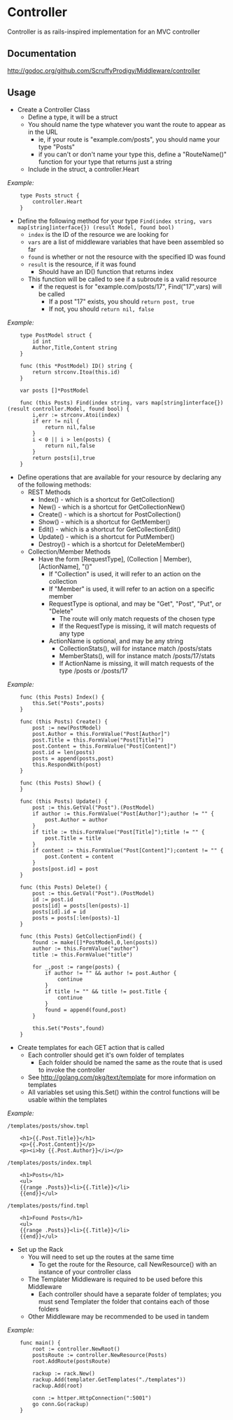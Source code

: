 Controller
==========

Controller is as rails-inspired implementation for an MVC controller

Documentation
-------------

http://godoc.org/github.com/ScruffyProdigy/Middleware/controller

Usage
-----

* Create a Controller Class
	* Define a type, it will be a struct
	* You should name the type whatever you want the route to appear as in the URL
		* ie, if your route is "example.com/posts", you should name your type "Posts"
		* if you can't or don't name your type this, define a "RouteName()" function for your type that returns just a string
	* Include in the struct, a controller.Heart
	
*Example:*

		type Posts struct {
			controller.Heart
		}
		
* Define the following method for your type `Find(index string, vars map[string]interface{}) (result Model, found bool)`
	* `index` is the ID of the resource we are looking for
	* `vars` are a list of middleware variables that have been assembled so far
	* `found` is whether or not the resource with the specified ID was found
	* `result` is the resource, if it was found
		* Should have an ID() function that returns index
	* This function will be called to see if a subroute is a valid resource
		* if the request is for "example.com/posts/17", Find("17",vars) will be called
			* If a post "17" exists, you should `return post, true`
			* If not, you should `return nil, false`
			
*Example:*

		type PostModel struct {
			id int
			Author,Title,Content string
		}
		
		func (this *PostModel) ID() string {
			return strconv.Itoa(this.id)
		}

		var posts []*PostModel

		func (this Posts) Find(index string, vars map[string]interface{}) (result controller.Model, found bool) {
			i,err := strconv.Atoi(index)
			if err != nil {
				return nil,false
			}
			i < 0 || i > len(posts) {
				return nil,false
			}
			return posts[i],true
		}
		
* Define operations that are available for your resource by declaring any of the following methods:
	* REST Methods
		* Index() - which is a shortcut for GetCollection()
		* New() - which is a shortcut for GetCollectionNew()
		* Create() - which is a shortcut for PostCollection()
		* Show() - which is a shortcut for GetMember()
		* Edit() - which is a shortcut for GetCollectionEdit()
		* Update() - which is a shortcut for PutMember()
		* Destroy() - which is a shortcut for DeleteMember()
	* Collection/Member Methods
		* Have the form [RequestType], (Collection | Member), [ActionName], "()"
			* If "Collection" is used, it will refer to an action on the collection
			* If "Member" is used, it will refer to an action on a specific member
			* RequestType is optional, and may be "Get", "Post", "Put", or "Delete"
				* The route will only match requests of the chosen type
				* If the RequestType is missing, it will match requests of any type
			* ActionName is optional, and may be any string
				* CollectionStats(), will for instance match /posts/stats
				* MemberStats(), will for instance match /posts/17/stats
				* If ActionName is missing, it will match requests of the type /posts or /posts/17
				
*Example:*

		func (this Posts) Index() {
			this.Set("Posts",posts)
		}
		
		func (this Posts) Create() {
			post := new(PostModel)
			post.Author = this.FormValue("Post[Author]")
			post.Title = this.FormValue("Post[Title]")
			post.Content = this.FormValue("Post[Content]")
			post.id = len(posts)
			posts = append(posts,post)
			this.RespondWith(post)
		}
		
		func (this Posts) Show() {
		}
		
		func (this Posts) Update() {
			post := this.GetVal("Post").(PostModel)
			if author := this.FormValue("Post[Author]");author != "" {
				post.Author = author
			}
			if title := this.FormValue("Post[Title]");title != "" {
				post.Title = title
			}
			if content := this.FormValue("Post[Content]");content != "" {
				post.Content = content
			}
			posts[post.id] = post
		}
		
		func (this Posts) Delete() {
			post := this.GetVal("Post").(PostModel)
			id := post.id
			posts[id] = posts[len(posts)-1]
			posts[id].id = id
			posts = posts[:len(posts)-1]
		}
		
		func (this Posts) GetCollectionFind() {
			found := make([]*PostModel,0,len(posts))
			author := this.FormValue("author")
			title := this.FormValue("title")
			
			for _,post := range(posts) {
				if author != "" && author != post.Author {
					continue
				}
				if title != "" && title != post.Title {
					continue
				}
				found = append(found,post)
			}
			
			this.Set("Posts",found)
		}
		
* Create templates for each GET action that is called
	* Each controller should get it's own folder of templates
		* Each folder should be named the same as the route that is used to invoke the controller
	* See http://golang.com/pkg/text/template for more information on templates
	* All variables set using this.Set() within the control functions will be usable within the templates
	
*Example:*

	/templates/posts/show.tmpl
		
		<h1>{{.Post.Title}}</h1>
		<p>{{.Post.Content}}</p>
		<p><i>by {{.Post.Author}}</i></p>
		
	/templates/posts/index.tmpl
	
		<h1>Posts</h1>
		<ul>
		{{range .Posts}}<li>{{.Title}}</li>
		{{end}}</ul>
		
	/templates/posts/find.tmpl
	
		<h1>Found Posts</h1>
		<ul>
		{{range .Posts}}<li>{{.Title}}</li>
		{{end}}</ul>

* Set up the Rack
	* You will need to set up the routes at the same time
		* To get the route for the Resource, call NewResource() with an instance of your controller class
	* The Templater Middleware is required to be used before this Middleware
		* Each controller should have a separate folder of templates; you must send Templater the folder that contains each of those folders
	* Other Middleware may be recommended to be used in tandem

*Example:*
	
		func main() {
			root := controller.NewRoot()
			postsRoute := controller.NewResource(Posts)
			root.AddRoute(postsRoute)
			
			rackup := rack.New()
			rackup.Add(templater.GetTemplates("./templates"))
			rackup.Add(root)
			
			conn := httper.HttpConnection(":5001")
			go conn.Go(rackup)
		}